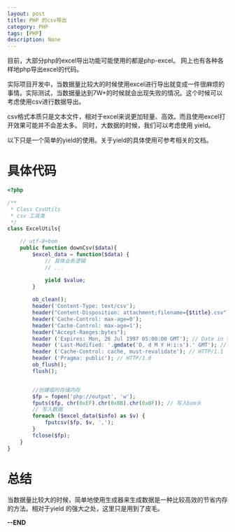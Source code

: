```yaml
---
layout: post
title: PHP 的csv导出
category: PHP
tags: [PHP]
description: None
---
```


目前，大部分php的excel导出功能可能使用的都是php-excel。
网上也有各种各样地php导出excel的代码。


实际项目开发中，当数据量比较大的时候使用excel进行导出就变成一件很麻烦的事情。实际测试，当数据量达到7W+的时候就会出现失败的情况。这个时候可以考虑使用csv进行数据导出。

csv格式本质只是文本文件，相对于excel来说更加轻量、高效。而且使用excel打开效果可能并不会差太多。
同时，大数据的时候，我们可以考虑使用 yield。

以下只是一个简单的yield的使用。关于yield的具体使用可参考相关的文档。

# 具体代码

```php
<?php

/**
 * Class CsvUtils
 * csv 工具类
 */
class ExcelUtils{

    // utf-8+bom
    public function downCsv($data){
        $excel_data = function($data) {
            // 具体业务逻辑
            // ...

            yield $value;
        }
        
        ob_clean();
        header('Content-Type: text/csv');
        header("Content-Disposition: attachment;filename={$title}.csv");
        header('Cache-Control: max-age=0');
        header('Cache-Control: max-age=1');
        header("Accept-Ranges:bytes");
        header ('Expires: Mon, 26 Jul 1997 05:00:00 GMT'); // Date in the past
        header ('Last-Modified: '.gmdate('D, d M Y H:i:s').' GMT'); // always modified
        header ('Cache-Control: cache, must-revalidate'); // HTTP/1.1
        header ('Pragma: public'); // HTTP/1.0
        ob_flush();
        flush();


        //创建临时存储内存
        $fp = fopen('php://output', 'w');
        fputs($fp, chr(0xEF).chr(0xBB).chr(0xBF)); // 写入bom头
        // 写入数据
        foreach ($excel_data($info) as $v) {
            fputcsv($fp, $v, ',');
        }
        fclose($fp);
    }
}

```


# 总结

当数据量比较大的时候，简单地使用生成器来生成数据是一种比较高效的节省内存的方法。相对于yield 的强大之处，这里只是用到了皮毛。

**--END**